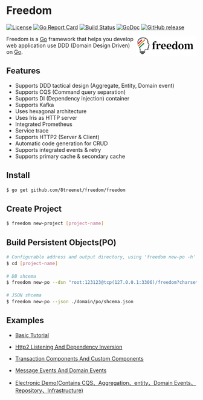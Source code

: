# Freedom

[![License](https://img.shields.io/badge/License-Apache%202.0-blue.svg)](https://github.com/8treenet/gotree/blob/master/LICENSE) 
[![Go Report Card](https://goreportcard.com/badge/github.com/8treenet/freedom)](https://goreportcard.com/report/github.com/8treenet/freedom) 
[![Build Status](https://travis-ci.org/8treenet/gotree.svg?branch=master)](https://travis-ci.org/8treenet/gotree) 
[![GoDoc](https://godoc.org/github.com/8treenet/freedom?status.svg)](https://godoc.org/github.com/8treenet/freedom)
[![GitHub release](https://img.shields.io/github/v/release/8treenet/freedom.svg)](https://github.com/8treenet/freedom/releases)

<img align="right" width="160px" src="https://raw.githubusercontent.com/8treenet/blog/master/img/freedom.png">

Freedom is a [Go](https://golang.org/) framework that helps you develop web application use DDD (Domain Design Driven) on [Go](https://golang.org/).


## Features
- Supports DDD tactical design (Aggregate, Entity, Domain event)
- Supports CQS (Command query separation)
- Supports DI (Dependency injection) container
- Supports Kafka
- Uses hexagonal architecture
- Uses Iris as HTTP server
- Integrated Prometheus
- Service trace
- Supports HTTP2 (Server & Client)
- Automatic code generation for CRUD
- Supports integrated events & retry
- Supports primary cache & secondary cache

## Install
```sh
$ go get github.com/8treenet/freedom/freedom
```

## Create Project
```sh
$ freedom new-project [project-name]
```

## Build Persistent Objects(PO)
```sh
# Configurable address and output directory, using 'freedom new-po -h' to see more
$ cd [project-name]

# DB shcema
$ freedom new-po --dsn "root:123123@tcp(127.0.0.1:3306)/freedom?charset=utf8"

# JSON shcema
$ freedom new-po --json ./domain/po/shcema.json
```

## Examples

- [Basic Tutorial](https://github.com/8treenet/freedom/blob/master/example/base)

- [Http2 Listening And Dependency Inversion](https://github.com/8treenet/freedom/blob/master/example/http2)

- [Transaction Components And Custom Components](https://github.com/8treenet/freedom/blob/master/example/infra-example)

- [Message Events And Domain Events](https://github.com/8treenet/freedom/blob/master/example/event-example)

- [Electronic Demo(Contains CQS、Aggregation、entity、Domain Events、Repository、Infrastructure)](https://github.com/8treenet/freedom/blob/master/example/fshop)